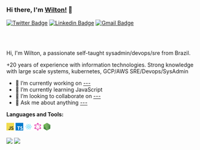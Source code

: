 ### Hi there, I'm [Wilton!](https://wiltonpaulo.github.io) 👋

[![Twitter Badge](https://img.shields.io/badge/-@wiltonpaulo-6633cc?style=flat-square&labelColor=6633cc&logo=twitter&logoColor=white&link=https://twitter.com/wiltonpaulo)](https://twitter.com/wiltonpaulo) 
[![Linkedin Badge](https://img.shields.io/badge/-Wilton%20Paulo-6633cc?style=flat-square&logo=Linkedin&logoColor=white&link=https://www.linkedin.com/in/wiltonpaulo/)](https://www.linkedin.com/in/wiltonpaulo/) 
[![Gmail Badge](https://img.shields.io/badge/-wiltonpaulo@gmail.com-6633cc?style=flat-square&logo=Gmail&logoColor=white&link=mailto:wiltonpaulo@gmail.com)](mailto:wiltonpaulo@gmail.com)

<br />
<br />

Hi, I'm Wilton, a passionate self-taught sysadmin/devops/sre from Brazil.

+20 years of experience with information technologies. Strong knowledge with large scale systems, kubernetes, GCP/AWS
SRE/Devops/SysAdmin 

- 🔭 I’m currently working on [---](https://github.com/timelessco/renderless-components)
- 🌱 I’m currently learning JavaScript
- 👯 I’m looking to collaborate on [---](https://github.com/anuraghazra/github-readme-stats)
- 💬 Ask me about anything [---](https://github.com/anuraghazra/anuraghazra/issues)

**Languages and Tools:**  

<code><img height="20" src="https://raw.githubusercontent.com/github/explore/80688e429a7d4ef2fca1e82350fe8e3517d3494d/topics/javascript/javascript.png"></code>
<code><img height="20" src="https://raw.githubusercontent.com/github/explore/80688e429a7d4ef2fca1e82350fe8e3517d3494d/topics/typescript/typescript.png"></code>
<code><img height="20" src="https://raw.githubusercontent.com/github/explore/80688e429a7d4ef2fca1e82350fe8e3517d3494d/topics/react/react.png"></code>
<code><img height="20" src="https://raw.githubusercontent.com/github/explore/5c058a388828bb5fde0bcafd4bc867b5bb3f26f3/topics/graphql/graphql.png"></code>
<code><img height="20" src="https://raw.githubusercontent.com/github/explore/80688e429a7d4ef2fca1e82350fe8e3517d3494d/topics/nodejs/nodejs.png"></code>    



  <img align="center" src="https://github-readme-stats.vercel.app/api?username=wiltonpaulo&show_icons=true&include_all_commits=true&theme=material-palenight" /> <img align="center" src="https://github-readme-stats.vercel.app/api/top-langs/?username=wiltonpaulo&layout=compact&theme=material-palenight" />

